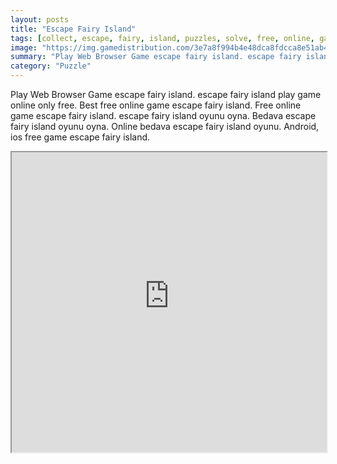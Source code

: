 ```yaml
---
layout: posts
title: "Escape Fairy Island"
tags: [collect, escape, fairy, island, puzzles, solve, free, online, games, oyna, game, free, games, play, play, games]
image: "https://img.gamedistribution.com/3e7a8f994b4e48dca8fdcca8e51ab402.jpg"
summary: "Play Web Browser Game escape fairy island. escape fairy island play game online only free. Best free online game escape fairy island. Free online game escape fairy island. escape fairy island oyunu oyna. Bedava escape fairy island oyunu oyna. Online bedava escape fairy island oyunu. Android, ios free game escape fairy island."
category: "Puzzle"
---
```


Play Web Browser Game escape fairy island. escape fairy island play game online only free. Best free online game escape fairy island. Free online game escape fairy island. escape fairy island oyunu oyna. Bedava escape fairy island oyunu oyna. Online bedava escape fairy island oyunu. Android, ios free game escape fairy island.

<iframe width="100%" height="480px;" src="https://flash.gamedistribution.com?game=3e7a8f994b4e48dca8fdcca8e51ab402"></iframe>